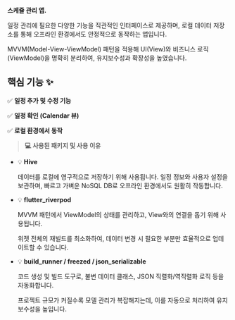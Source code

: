 <aside>


**스케쥴 관리 앱.**

일정 관리에 필요한 다양한 기능을 직관적인 인터페이스로 제공하며, 로컬 데이터 저장소를 통해 오프라인 환경에서도 안정적으로 동작하는 앱입니다.

MVVM(Model-View-ViewModel) 패턴을 적용해 UI(View)와 비즈니스 로직(ViewModel)을 명확히 분리하여, 유지보수성과 확장성을 높였습니다.

## 핵심 기능 ✨

✅ **일정 추가 및 수정 기능**

✅ **일정 확인 (Calendar 뷰)**

✅ **로컬 환경에서 동작**

> **💻 사용된 패키지 및 사용 이유**
> 
- 💡 **Hive**
    
    데이터를 로컬에 영구적으로 저장하기 위해 사용됩니다. 일정 정보와 사용자 설정을 보관하며, 빠르고 가벼운 NoSQL DB로 오프라인 환경에서도 원활히 작동합니다.
    
- 💡 **flutter_riverpod**
    
    MVVM 패턴에서 ViewModel의 상태를 관리하고, View와의 연결을 돕기 위해 사용됩니다.
    
    위젯 전체의 재빌드를 최소화하여, 데이터 변경 시 필요한 부분만 효율적으로 업데이트할 수 있습니다.
    
- 💡 **build_runner / freezed / json_serializable**
    
    코드 생성 및 빌드 도구로, 불변 데이터 클래스, JSON 직렬화/역직렬화 로직 등을 자동화합니다.
    
    프로젝트 규모가 커질수록 모델 관리가 복잡해지는데, 이를 자동으로 처리하여 유지보수성을 높입니다.
    
</aside>
